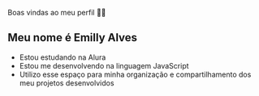 Boas vindas ao meu perfil 💙💙

## Meu nome é Emilly Alves

- Estou estudando na Alura
- Estou me desenvolvendo na linguagem JavaScript
- Utilizo esse espaço para minha organização e compartilhamento dos meu projetos desenvolvidos
